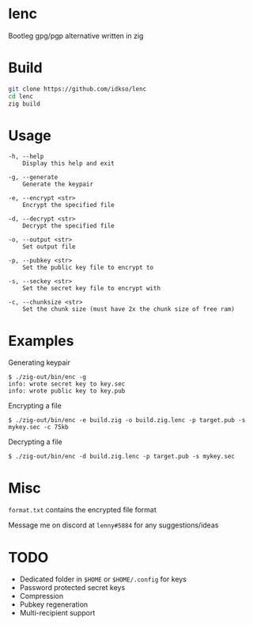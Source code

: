 # lenc
Bootleg gpg/pgp alternative written in zig


# Build 

```bash
git clone https://github.com/idkso/lenc
cd lenc
zig build
```

# Usage
```
-h, --help
    Display this help and exit
    
-g, --generate
    Generate the keypair
    
-e, --encrypt <str>
    Encrypt the specified file
    
-d, --decrypt <str>
    Decrypt the specified file
    
-o, --output <str>
    Set output file
    
-p, --pubkey <str>
    Set the public key file to encrypt to
    
-s, --seckey <str>
    Set the secret key file to encrypt with
    
-c, --chunksize <str>
    Set the chunk size (must have 2x the chunk size of free ram)
```

# Examples
Generating keypair
```
$ ./zig-out/bin/enc -g
info: wrote secret key to key.sec
info: wrote public key to key.pub
```
Encrypting a file
```
$ ./zig-out/bin/enc -e build.zig -o build.zig.lenc -p target.pub -s mykey.sec -c 75kb
```
Decrypting a file
```
$ ./zig-out/bin/enc -d build.zig.lenc -p target.pub -s mykey.sec
```

# Misc

`format.txt` contains the encrypted file format

Message me on discord at `lenny#5884` for any suggestions/ideas


# TODO
- Dedicated folder in `$HOME` or `$HOME/.config` for keys
- Password protected secret keys
- Compression
- Pubkey regeneration
- Multi-recipient support
